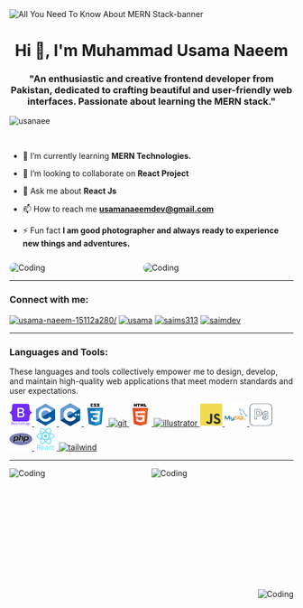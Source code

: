 <img src="https://github.com/user-attachments/assets/bc2d9b33-05a7-4e1e-be90-9a6b661a480b" alt="All You Need To Know About MERN Stack-banner" width="1000" height="500" style="bg-cover:fit" >

<h1 align="center">Hi 👋, I'm Muhammad Usama Naeem</h1>
<h3 align="center">"An enthusiastic and creative frontend developer from Pakistan, dedicated to crafting beautiful and user-friendly web interfaces. Passionate about learning the MERN stack."</h3>

<p align="left"> <img src="https://komarev.com/ghpvc/?username=usanaee&label=Profile%20views&color=0e75b6&style=flat" alt="usanaee" /> </p>

<p align="left"> <a href="https://twitter.com/" target="blank"><img src="https://img.shields.io/twitter/follow/?logo=twitter&style=for-the-badge" alt="" /></a> </p>

- 🌱 I’m currently learning **MERN Technologies.**

- 👯 I’m looking to collaborate on **React Project**

- 💬 Ask me about **React Js**

- 📫 How to reach me **usamanaeemdev@gmail.com**

- ⚡ Fun fact **I am good photographer and always ready to experience new things and adventures.**

<div style="display: flex; gap: 10px; margin-top: 5%">
  <img alt="Coding" width="45%" src="https://github.com/user-attachments/assets/af22bb6a-843d-46ae-91ee-dc63be127aa8" style="border-radius: 50px;">
  <img alt="Coding" width="45%" src="https://github.com/user-attachments/assets/f24999f4-fb90-4aa4-8e8a-b58ea5cfa911" style="border-radius: 50px;">
</div>

<hr />
<h3 align="left">Connect with me:</h3>
<p align="left">
<a href="https://linkedin.com/in/usama-naeem-15112a280/" target="blank"><img align="center" src="https://raw.githubusercontent.com/rahuldkjain/github-profile-readme-generator/master/src/images/icons/Social/linked-in-alt.svg" alt="usama-naeem-15112a280/" height="30" width="40" /></a>
<a href="https://fb.com/usama" target="blank"><img align="center" src="https://raw.githubusercontent.com/rahuldkjain/github-profile-readme-generator/master/src/images/icons/Social/facebook.svg" alt="usama" height="30" width="40" /></a>
<a href="https://instagram.com/saims313" target="blank"><img align="center" src="https://raw.githubusercontent.com/rahuldkjain/github-profile-readme-generator/master/src/images/icons/Social/instagram.svg" alt="saims313" height="30" width="40" /></a>
<a href="https://www.leetcode.com/saimdev" target="blank"><img align="center" src="https://raw.githubusercontent.com/rahuldkjain/github-profile-readme-generator/master/src/images/icons/Social/leet-code.svg" alt="saimdev" height="30" width="40" /></a>
</p>

<hr />
<h3 align="left">Languages and Tools:</h3>
<p>These languages and tools collectively empower me to design, develop, and maintain high-quality web applications that meet modern standards and user expectations.</p>
<p align="left"> <a href="https://getbootstrap.com" target="_blank" rel="noreferrer"> <img src="https://raw.githubusercontent.com/devicons/devicon/master/icons/bootstrap/bootstrap-plain-wordmark.svg" alt="bootstrap" width="40" height="40"/> </a> <a href="https://www.cprogramming.com/" target="_blank" rel="noreferrer"> <img src="https://raw.githubusercontent.com/devicons/devicon/master/icons/c/c-original.svg" alt="c" width="40" height="40"/> </a> <a href="https://www.w3schools.com/cpp/" target="_blank" rel="noreferrer"> <img src="https://raw.githubusercontent.com/devicons/devicon/master/icons/cplusplus/cplusplus-original.svg" alt="cplusplus" width="40" height="40"/> </a> <a href="https://www.w3schools.com/css/" target="_blank" rel="noreferrer"> <img src="https://raw.githubusercontent.com/devicons/devicon/master/icons/css3/css3-original-wordmark.svg" alt="css3" width="40" height="40"/> </a> <a href="https://git-scm.com/" target="_blank" rel="noreferrer"> <img src="https://www.vectorlogo.zone/logos/git-scm/git-scm-icon.svg" alt="git" width="40" height="40"/> </a> <a href="https://www.w3.org/html/" target="_blank" rel="noreferrer"> <img src="https://raw.githubusercontent.com/devicons/devicon/master/icons/html5/html5-original-wordmark.svg" alt="html5" width="40" height="40"/> </a> <a href="https://www.adobe.com/in/products/illustrator.html" target="_blank" rel="noreferrer"> <img src="https://www.vectorlogo.zone/logos/adobe_illustrator/adobe_illustrator-icon.svg" alt="illustrator" width="40" height="40"/> </a> <a href="https://developer.mozilla.org/en-US/docs/Web/JavaScript" target="_blank" rel="noreferrer"> <img src="https://raw.githubusercontent.com/devicons/devicon/master/icons/javascript/javascript-original.svg" alt="javascript" width="40" height="40"/> </a> <a href="https://www.mysql.com/" target="_blank" rel="noreferrer"> <img src="https://raw.githubusercontent.com/devicons/devicon/master/icons/mysql/mysql-original-wordmark.svg" alt="mysql" width="40" height="40"/> </a> <a href="https://www.photoshop.com/en" target="_blank" rel="noreferrer"> <img src="https://raw.githubusercontent.com/devicons/devicon/master/icons/photoshop/photoshop-line.svg" alt="photoshop" width="40" height="40"/> </a> <a href="https://www.php.net" target="_blank" rel="noreferrer"> <img src="https://raw.githubusercontent.com/devicons/devicon/master/icons/php/php-original.svg" alt="php" width="40" height="40"/> </a> <a href="https://reactjs.org/" target="_blank" rel="noreferrer"> <img src="https://raw.githubusercontent.com/devicons/devicon/master/icons/react/react-original-wordmark.svg" alt="react" width="40" height="40"/> </a> <a href="https://tailwindcss.com/" target="_blank" rel="noreferrer"> <img src="https://www.vectorlogo.zone/logos/tailwindcss/tailwindcss-icon.svg" alt="tailwind" width="40" height="40"/> </a> </p>


<hr />
<div style="display: flex; gap: 25px;">
  <img alt="Coding" height="190" width="45%" src="https://github-readme-stats.vercel.app/api?username=usanaee&show_icons=true&locale=en" >
  <img alt="Coding" height="200" width="45%" src="https://github-readme-streak-stats.herokuapp.com/?user=usanaee&" alt="usanaee"  />
</div>
<p align="right"><img alt="Coding" width="62%" height="200" src="https://github-readme-stats.vercel.app/api/top-langs?username=usanaee&show_icons=true&locale=en&layout=compact" ></p>
